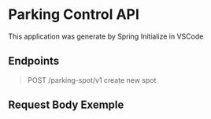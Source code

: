 # Parking Control API

This application was generate by Spring Initialize in VSCode

## Endpoints

> POST /parking-spot/v1 create new spot

## Request Body Exemple
